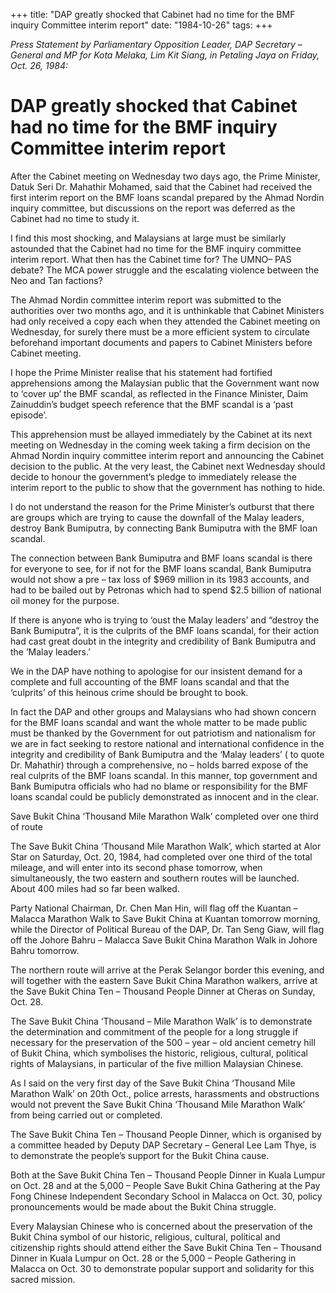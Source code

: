 +++ 
title: "DAP greatly shocked that Cabinet had no time for the BMF inquiry Committee interim report"
date: "1984-10-26"
tags:
+++

_Press Statement by Parliamentary Opposition Leader, DAP Secretary – General and MP for Kota Melaka, Lim Kit Siang, in Petaling Jaya on Friday, Oct. 26, 1984:_

# DAP greatly shocked that Cabinet had no time for the BMF inquiry Committee interim report

After the Cabinet meeting on Wednesday two days ago, the Prime Minister, Datuk Seri Dr. Mahathir Mohamed, said that the Cabinet had received the first interim report on the BMF loans scandal prepared by the Ahmad Nordin inquiry committee, but discussions on the report was deferred as the Cabinet had no time to study it.</u>

I find this most shocking, and Malaysians at large must be similarly astounded that the Cabinet had no time for the BMF inquiry committee interim report. What then has the Cabinet time for? The UMNO– PAS debate? The MCA power struggle and the escalating violence between the Neo and Tan factions?

The Ahmad Nordin committee interim report was submitted to the authorities over two months ago, and it is unthinkable that Cabinet Ministers had only received a copy each when they attended the Cabinet meeting on Wednesday, for surely there must be a more efficient system to circulate beforehand important documents and papers to Cabinet Ministers before Cabinet meeting.

I hope the Prime Minister realise that his statement had fortified apprehensions among the Malaysian public that the Government want now to ‘cover up’ the BMF scandal, as reflected in the Finance Minister, Daim Zainuddin’s budget speech reference that the BMF scandal is a ‘past episode’.

This apprehension must be allayed immediately by the Cabinet at its next meeting on Wednesday in the coming week taking a firm decision on the Ahmad Nordin inquiry committee interim report and announcing the Cabinet decision to the public. At the very least, the Cabinet next Wednesday should decide to honour the government’s pledge to immediately release the interim report to the public to show that the government has nothing to hide.

I do not understand the reason for the Prime Minister’s outburst that there are groups which are trying to cause the downfall of the Malay leaders, destroy Bank Bumiputra, by connecting Bank Bumiputra with the BMF loan scandal.

The connection between Bank Bumiputra and BMF loans scandal is there for everyone to see, for if not for the BMF loans scandal, Bank Bumiputra would not show a pre – tax loss of $969 million in its 1983 accounts, and had to be bailed out by Petronas which had to spend $2.5 billion of national oil money for the purpose.

If there is anyone who is trying to ‘oust the Malay leaders’ and “destroy the Bank Bumiputra”, it is the culprits of the BMF loans scandal, for their action had cast great doubt in the integrity and credibility of Bank Bumiputra and the ‘Malay leaders.’

We in the DAP have nothing to apologise for our insistent demand for a complete and full accounting of the BMF loans scandal and that the ‘culprits’ of this heinous crime should be brought to book.

In fact the DAP and other groups and Malaysians who had shown concern for the BMF loans scandal and want the whole matter to be made public must be thanked by the Government for out patriotism and nationalism for we are in fact seeking to restore national and international confidence in the integrity and credibility of Bank Bumiputra and the ‘Malay leaders’ ( to quote Dr. Mahathir) through a comprehensive, no – holds barred expose of the real culprits of the BMF loans scandal. In this manner, top government and Bank Bumiputra officials who had no blame or responsibility for the BMF loans scandal could be publicly demonstrated as innocent and in the clear.

Save Bukit China ‘Thousand Mile Marathon Walk’ completed over one third of route

The Save Bukit China ‘Thousand Mile Marathon Walk’, which started at Alor Star on Saturday, Oct. 20, 1984, had completed over one third of the total mileage, and will enter into its second phase tomorrow, when simultaneously, the two eastern and southern routes will be launched. About 400 miles had so far been walked.

Party National Chairman, Dr. Chen Man Hin, will flag off the Kuantan – Malacca Marathon Walk to Save Bukit China at Kuantan tomorrow morning, while the Director of Political Bureau of the DAP, Dr. Tan Seng Giaw, will flag off the Johore Bahru – Malacca Save Bukit China Marathon Walk in Johore Bahru tomorrow.

The northern route will arrive at the Perak Selangor border this evening, and will together with the eastern Save Bukit China Marathon walkers, arrive at the Save Bukit China Ten – Thousand People Dinner at Cheras on Sunday, Oct. 28.

The Save Bukit China ‘Thousand – Mile Marathon Walk’ is to demonstrate the determination and commitment of the people for a long struggle if necessary for the preservation of the 500 – year – old ancient cemetry hill of Bukit China, which symbolises the historic, religious, cultural, political rights of Malaysians, in particular of the five million Malaysian Chinese.

As I said on the very first day of the Save Bukit China ‘Thousand Mile Marathon Walk’ on 20th Oct., police arrests, harassments and obstructions would not prevent the Save Bukit China ‘Thousand Mile Marathon Walk’ from being carried out or completed.

The Save Bukit China Ten – Thousand People Dinner, which is organised by a committee headed by Deputy DAP Secretary – General Lee Lam Thye, is to demonstrate the people’s support for the Bukit China cause.

Both at the Save Bukit China Ten – Thousand People Dinner in Kuala Lumpur on Oct. 28 and at the 5,000 – People Save Bukit China Gathering at the Pay Fong Chinese Independent Secondary School in Malacca on Oct. 30, policy pronouncements would be made about the Bukit China struggle.

Every Malaysian Chinese who is concerned about the preservation of the Bukit China symbol of our historic, religious, cultural, political and citizenship rights should attend either the Save Bukit China Ten – Thousand Dinner in Kuala Lumpur on Oct. 28 or the 5,000 – People Gathering in Malacca on Oct. 30 to demonstrate popular support and solidarity for this sacred mission.
 

